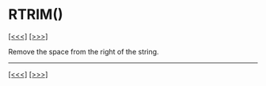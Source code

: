 # RTRIM()

[\[\<\<\<\]](ug_25.173.md) [\[\>\>\>\]](ug_25.175.md)

Remove the space from the right of the string.

-----

[\[\<\<\<\]](ug_25.173.md) [\[\>\>\>\]](ug_25.175.md)
